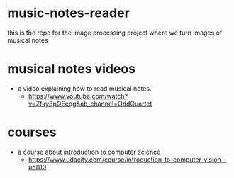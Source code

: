 # music-notes-reader
this is the repo for the image processing project where we turn images of musical notes

# musical notes videos
- a video explaining how to read musical notes.
  - https://www.youtube.com/watch?v=Zfky3pQEeqg&ab_channel=OddQuartet

# courses
- a course about introduction to computer science
  - https://www.udacity.com/course/introduction-to-computer-vision--ud810

